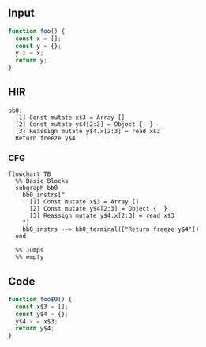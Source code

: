 
## Input

```javascript
function foo() {
  const x = [];
  const y = {};
  y.x = x;
  return y;
}

```

## HIR

```
bb0:
  [1] Const mutate x$3 = Array []
  [2] Const mutate y$4[2:3] = Object {  }
  [3] Reassign mutate y$4.x[2:3] = read x$3
  Return freeze y$4
```

### CFG

```mermaid
flowchart TB
  %% Basic Blocks
  subgraph bb0
    bb0_instrs["
      [1] Const mutate x$3 = Array []
      [2] Const mutate y$4[2:3] = Object {  }
      [3] Reassign mutate y$4.x[2:3] = read x$3
    "]
    bb0_instrs --> bb0_terminal(["Return freeze y$4"])
  end

  %% Jumps
  %% empty
```

## Code

```javascript
function foo$0() {
  const x$3 = [];
  const y$4 = {};
  y$4.x = x$3;
  return y$4;
}

```
      